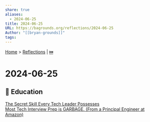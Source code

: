 ```yaml
---  
share: true  
aliases:  
  - 2024-06-25  
title: 2024-06-25  
URL: https://bagrounds.org/reflections/2024-06-25  
Author: "[[bryan-grounds]]"  
tags:   
---  
```

[Home](../index.md) > [Reflections](./index.md) | [⏮️](./2024-06-24.md)  
# 2024-06-25  
## 🧠 Education  
[The Secret Skill Every Tech Leader Possesses](../videos/The%20Secret%20Skill%20Every%20Tech%20Leader%20Possesses.md)  
[Most Tech Interview Prep is GARBAGE. (From a Principal Engineer at Amazon)](../videos/most-tech-interview-prep-is-garbage-from-a-principal-engineer-at-amazon.md)  
